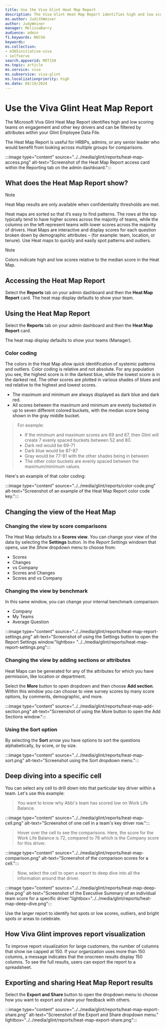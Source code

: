 ```yaml
---
title: Use the Viva Glint Heat Map Report
description: The Viva Glint Heat Map Report identifies high and low scoring teams on engagement and other key drivers.
ms.author: JudithWeiner
author: JudyWeiner
manager: MelissaBarry
audience: admin
f1.keywords: NOCSH
keywords: 
ms.collection:  
- m365initiative-viva
- selfserve 
search.appverid: MET150 
ms.topic: article
ms.service: viva
ms.subservice: viva-glint
ms.localizationpriority: high
ms.date: 04/19/2024
---
```


# Use the Viva Glint Heat Map Report

The Microsoft Viva Glint Heat Map Report identifies high and low scoring teams on engagement and other key drivers and can be filtered by attributes within your Glint Employee Data File.

The Heat Map Report is useful for HRBPs, admins, or any senior leader who would benefit from looking across multiple groups for comparisons.

:::image type="content" source="../../media/glint/reports/heat-map-access.png" alt-text="Screenshot of the Heat Map Report access card within the Reporting tab on the admin dashboard.":::

## What does the Heat Map Report show?

 >[!NOTE]
> Heat Map results are only available when confidentiality thresholds are met.

Heat maps are sorted so that it’s easy to find patterns. The rows at the top typically tend to have higher scores across the majority of teams, while the columns on the left represent teams with lower scores across the majority of drivers. Heat Maps are interactive and display scores for each question broken down by demographic attributes – (for example: team, location, or tenure). Use Heat maps to quickly and easily spot patterns and outliers.

>[!NOTE]
> Colors indicate high and low scores relative to the median score in the Heat Map.

## Accessing the Heat Map Report

Select the **Reports** tab on your admin dashboard and then the **Heat Map Report** card. The heat map display defaults to show your team.

## Using the Heat Map Report

Select the **Reports** tab on your admin dashboard and then the **Heat Map Report** card. 

The heat map display defaults to show your teams (Manager).

### Color coding 

The colors in the Heat Map allow quick identification of systemic patterns and outliers. Color coding is relative and not absolute. For any population you see, the highest score is in the darkest blue, while the lowest score is in the darkest red. The other scores are plotted in various shades of blues and red relative to the highest and lowest scores. 

- The maximum and minimum are always displayed as dark blue and dark red.
- All scores between the maximum and minimum are evenly bucketed in up to seven different colored buckets, with the median score being shown in the gray middle bucket.
>For example:
> - If the minimum and maximum scores are 69 and 87, then Glint will create 7 evenly spaced buckets between 52 and 80.
> - Dark red would be 69-71
> - Dark blue would be 87-87
> - Gray would be 77-81 with the other shades being in between
> - The other color buckets are evenly spaced between the maximum/minimum values.

Here's an example of that color coding:

:::image type="content" source="../../media/glint/reports/color-code.png" alt-text="Screenshot of an example of the Heat Map Report color code key.":::

## Changing the view of the Heat Map

### Changing the view by score comparisons

The Heat Map defaults to a **Scores view**. You can change your view of the data by selecting the **Settings** button.
In the *Report Settings* windown that opens, use the *Show* dropdown menu to choose from:

- Scores
- Changes
- vs Company
- Scores and Changes
- Scores and vs Company
  
### Changing the view by benchmark

In this same window, you can change your internal benchmark comparison: 
- Company
- My Teams
- Average Question

:::image type="content" source="../../media/glint/reports/heat-map-report-settings.png" alt-text="Screenshot of using the Settings button to open the Report Settings window."lightbox= "../../media/glint/reports/heat-map-report-settings.png":::

### Changing the view by adding sections or attributes

Heat Maps can be generated for any of the attributes for which you have permission, like location or department.

Select the **More** button to open dropdown and then choose **Add section**. Within this window you can choose to view survey scores by many score options, by comments, demographic, and more.

:::image type="content" source="../../media/glint/reports/heat-map-add-section.png" alt-text="Screenshot of using the More button to open the Add Sections window.":::

### Using the Sort option

By selecting the **Sort** arrow you have options to sort the questions alphabetically, by score, or by size.  

:::image type="content" source="../../media/glint/reports/heat-map-sort.png" alt-text="Screenshot using the Sort dropdown menu.":::

## Deep diving into a specific cell

You can select any cell to drill down into that particular key driver within a team. Let's use this example:

> You want to know why Abbi's team has scored low on Work Life Balance.

:::image type="content" source="../../media/glint/reports/heat-map-cell.png" alt-text="Screenshot of one cell in a team's key driver row.":::

> Hover over the cell to see the comparisons. Here, the score for the Work Life Balance is 72, compared to 78 which is the Company score for this driver.
 
:::image type="content" source="../../media/glint/reports/heat-map-comparison.png" alt-text="Screenshot of the comparison scores for a cell.":::

> Now, select the cell to open a report to deep dive into all the information around that driver.

:::image type="content" source="../../media/glint/reports/heat-map-deep-dive.png" alt-text="Screenshot of the Executive Summary of an individual team score for a specific driver."lightbox="../../media/glint/reports/heat-map-deep-dive.png":::

Use the larger report to identify hot spots or low scores, outliers, and bright spots or areas to celebrate.

## How Viva Glint improves report visualization
To improve report visualization for large customers, the number of columns that show ise capped at 150. 
If your organization uses more than 150 columns, a message indicates that the onscreen results display 150 columns. To see the full results, users can export the report to a spreadsheet.

## Exporting and sharing Heat Map Report results

Select the **Export and Share** button to open the dropdown menu to choose how you want to export and share your feedback with others.

:::image type="content" source="../../media/glint/reports/heat-map-export-share.png" alt-text="Screenshot of the Export and Share dropdown menu." lightbox="../../media/glint/reports/heat-map-export-share.png":::






















